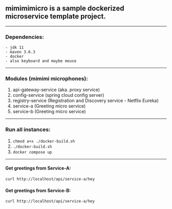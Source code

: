 ## mimimimicro is a sample dockerized microservice template project.

------

### Dependencies:
````
- jdk 11
- maven 3.6.3
- docker 
- also keyboard and maybe mouse 
````
------
### Modules (mimimi microphones):
1. api-gateway-service (aka. proxy service)
2. config-service (spring cloud config server)
3. registry-service (Registration and Discovery service - Netflix Eureka)
4. service-a (Greeting micro service)
5. service-b (Greeting micro service)

------
### Run all instances:
1. `chmod a+x ./docker-build.sh`
2. `./docker-build.sh`
3. `docker compose up`

----------
#### Get greetings from Service-A:
`curl http://localhost/api/service-a/hey`

#### Get greetings from Service-B:
`curl http://localhost/api/service-a/hey`

